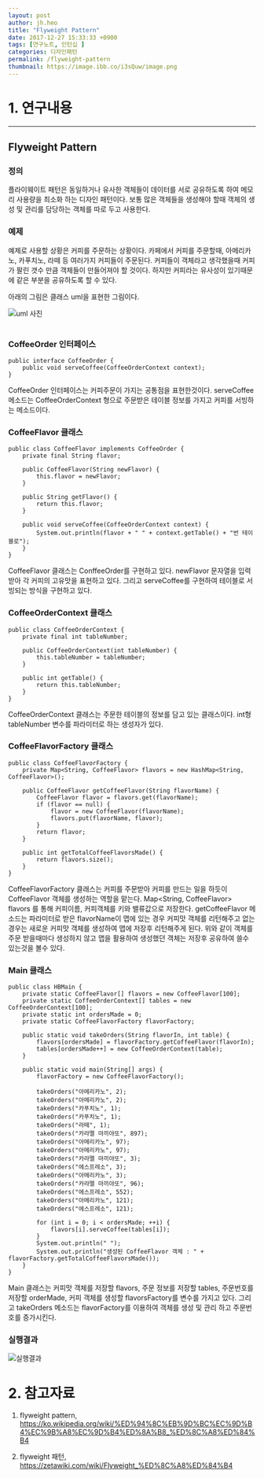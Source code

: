 ```yaml
---
layout: post
author: jh.heo
title: "Flyweight Pattern"
date: 2017-12-27 15:33:33 +0900
tags: [연구노트, 인턴십 ]
categories: 디자인패턴
permalink: /flyweight-pattern
thumbnail: https://image.ibb.co/i3sQuw/image.png
---
```


# 1. 연구내용
---
## Flyweight Pattern
### 정의
플라이웨이트 패턴은 동일하거나 유사한 객체들이 데이터를 서로 공유하도록 하여 메모리 사용량을 최소화 하는 디자인 패턴이다.
보통 많은 객체들을 생성해야 할때 객체의 생성 및 관리를 담당하는 객체를 따로 두고 사용한다.

### 예제
예제로 사용할 상황은 커피를 주문하는 상황이다.
카페에서 커피를 주문할때, 아메리카노, 카푸치노, 라떼 등 여러가지 커피들이 주문된다. 커피들이 객체라고 생각했을때 커피가 팔린 갯수 만큼 객체들이 만들어져야 할 것이다.
하지만 커피라는 유사성이 있기때문에 같은 부분을 공유하도록 할 수 있다.

아래의 그림은 클래스 uml을 표현한 그림이다.

![uml 사진](https://image.ibb.co/c7y7jw/uml.png)
<br><br>

### CoffeeOrder 인터페이스
```
public interface CoffeeOrder {
    public void serveCoffee(CoffeeOrderContext context);
}
```
CoffeeOrder 인터페이스는 커피주문이 가지는 공통점을 표현한것이다.
serveCoffee 메소드는 CoffeeOrderContext 형으로 주문받은 테이블 정보를 가지고 커피를 서빙하는 메소드이다.

### CoffeeFlavor 클래스
```
public class CoffeeFlavor implements CoffeeOrder {
    private final String flavor;

    public CoffeeFlavor(String newFlavor) {
        this.flavor = newFlavor;
    }

    public String getFlavor() {
        return this.flavor;
    }

    public void serveCoffee(CoffeeOrderContext context) {
        System.out.println(flavor + " " + context.getTable() + "번 테이블로");
    }
}
```
CoffeeFlavor 클래스는 ConffeeOrder를 구현하고 있다.
newFlavor 문자열을 입력받아 각 커피의 고유맛을 표현하고 있다.
그리고 serveCoffee를 구현하여 테이블로 서빙되는 방식을 구현하고 있다.

### CoffeeOrderContext 클래스
```
public class CoffeeOrderContext {
    private final int tableNumber;

    public CoffeeOrderContext(int tableNumber) {
        this.tableNumber = tableNumber;
    }

    public int getTable() {
        return this.tableNumber;
    }
}
```
CoffeeOrderContext 클래스는 주문한 테이블의 정보를 담고 있는 클래스이다.
int형 tableNumber 변수를 파라미터로 하는 생성자가 있다.

### CoffeeFlavorFactory 클래스
```
public class CoffeeFlavorFactory {
    private Map<String, CoffeeFlavor> flavors = new HashMap<String, CoffeeFlavor>();

    public CoffeeFlavor getCoffeeFlavor(String flavorName) {
        CoffeeFlavor flavor = flavors.get(flavorName);
        if (flavor == null) {
            flavor = new CoffeeFlavor(flavorName);
            flavors.put(flavorName, flavor);
        }
        return flavor;
    }

    public int getTotalCoffeeFlavorsMade() {
        return flavors.size();
    }
}
```
CoffeeFlavorFactory 클래스는 커피를 주문받아 커피를 만드는 일을 하듯이 CoffeeFlavor 객체를 생성하는 역할을 맡는다.
Map<String, CoffeeFlavor> flavors 를 통해 커피이름, 커피객체를 키와 밸류값으로 저장한다.
getCoffeeFlavor 메소드는 파라미터로 받은 flavorName이 맵에 있는 경우 커피맛 객체를 리턴해주고 없는 경우는 새로운 커피맛 객체를 생성하여 맵에 저장후 리턴해주게 된다.
위와 같이 객체를 주문 받을때마다 생성하지 않고 맵을 활용하여 생성했던 객체는 저장후 공유하여 쓸수 있는것을 볼수 있다.

### Main 클래스
```
public class HBMain {
    private static CoffeeFlavor[] flavors = new CoffeeFlavor[100];
    private static CoffeeOrderContext[] tables = new CoffeeOrderContext[100];
    private static int ordersMade = 0;
    private static CoffeeFlavorFactory flavorFactory;

    public static void takeOrders(String flavorIn, int table) {
        flavors[ordersMade] = flavorFactory.getCoffeeFlavor(flavorIn);
        tables[ordersMade++] = new CoffeeOrderContext(table);
    }

    public static void main(String[] args) {
        flavorFactory = new CoffeeFlavorFactory();

        takeOrders("아메리카노", 2);
        takeOrders("아메리카노", 2);
        takeOrders("카푸치노", 1);
        takeOrders("카푸치노", 1);
        takeOrders("라떼", 1);
        takeOrders("카라멜 마끼야또", 897);
        takeOrders("아메리카노", 97);
        takeOrders("아메리카노", 97);
        takeOrders("카라멜 마끼야또", 3);
        takeOrders("에스프레소", 3);
        takeOrders("아메리카노", 3);
        takeOrders("카라멜 마끼야또", 96);
        takeOrders("에스프레소", 552);
        takeOrders("아메리카노", 121);
        takeOrders("에스프레소", 121);

        for (int i = 0; i < ordersMade; ++i) {
            flavors[i].serveCoffee(tables[i]);
        }
        System.out.println(" ");
        System.out.println("생성된 CoffeeFlavor 객체 : " + flavorFactory.getTotalCoffeeFlavorsMade());
    }
}
```

Main 클래스는 커피맛 객체를 저장할 flavors, 주문 정보를 저장할 tables, 주문번호를 저장할 orderMade, 커피 객체를 생성할 flavorsFactory를 변수를 가지고 있다.
그리고 takeOrders 메소드는 flavorFactory를 이용하여 객체를 생성 및 관리 하고 주문번호를 증가시킨다.

### 실행결과

![실행결과](https://image.ibb.co/i3sQuw/image.png)



# 2. 참고자료

1. flyweight pattern, https://ko.wikipedia.org/wiki/%ED%94%8C%EB%9D%BC%EC%9D%B4%EC%9B%A8%EC%9D%B4%ED%8A%B8_%ED%8C%A8%ED%84%B4

2. flyweight 패턴, https://zetawiki.com/wiki/Flyweight_%ED%8C%A8%ED%84%B4
